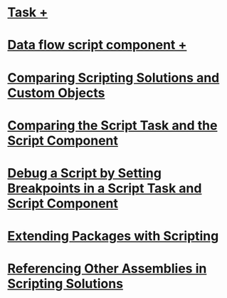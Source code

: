# [Task +](../../integration-services/extending-packages-scripting/task/index.md?toc=%2fsql%2fintegration-services%2fextending-packages-scripting%2ftask%2ftoc.json)
# [Data flow script component +](../../integration-services/extending-packages-scripting/data-flow-script-component/index.md?toc=%2fsql%2fintegration-services%2fextending-packages-scripting%2fdata-flow-script-component%2ftoc.json)
# [Comparing Scripting Solutions and Custom Objects](comparing-scripting-solutions-and-custom-objects.md)
# [Comparing the Script Task and the Script Component](comparing-the-script-task-and-the-script-component.md)
# [Debug a Script by Setting Breakpoints in a Script Task and Script Component](debug-a-script-by-setting-breakpoints-in-a-script-task-and-script-component.md)
# [Extending Packages with Scripting](extending-packages-with-scripting.md)
# [Referencing Other Assemblies in Scripting Solutions](referencing-other-assemblies-in-scripting-solutions.md)

